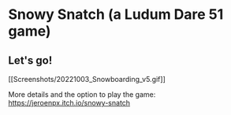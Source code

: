 # Snowy Snatch (a Ludum Dare 51 game)


## Let's go!
[[Screenshots/20221003_Snowboarding_v5.gif]]

More details and the option to play the game:
https://jeroenpx.itch.io/snowy-snatch